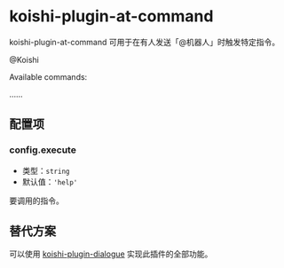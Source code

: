 # koishi-plugin-at-command

koishi-plugin-at-command 可用于在有人发送「@机器人」时触发特定指令。

<chat-panel>
<chat-message nickname="Alice">@Koishi</chat-message>
<chat-message nickname="Koishi">
  <p>Available commands:</p>
  <p>……</p>
</chat-message>
</chat-panel>

## 配置项

### config.execute

- 类型：`string`
- 默认值：`'help'`

要调用的指令。

## 替代方案

可以使用 [koishi-plugin-dialogue](https://dialogue.koishi.chat/zh-CN/) 实现此插件的全部功能。

